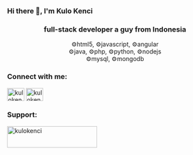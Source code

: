 ### Hi there 👋, I'm Kulo Kenci

<h3 align="center">full-stack developer a guy from Indonesia</h3>
<p align="center">⚙️html5, ⚙️javascript, ⚙️angular<br>⚙️java, ⚙️php, ⚙️python, ⚙️nodejs<br>⚙️mysql, ⚙️mongodb</p>

<h3 align="left">Connect with me:</h3>
<p align="left">
<a href="https://twitter.com/kulokenci" target="blank"><img align="center" src="https://cdn.jsdelivr.net/npm/simple-icons@3.0.1/icons/twitter.svg" alt="kulokenci" height="30" width="40" /></a>
<a href="https://fb.com/kulokenci" target="blank"><img align="center" src="https://cdn.jsdelivr.net/npm/simple-icons@3.0.1/icons/facebook.svg" alt="kulokenci" height="30" width="40" /></a>
</p>

<h3 align="left">Support:</h3>
<p><a href="https://www.buymeacoffee.com/kulokenci"> <img align="left" src="https://cdn.buymeacoffee.com/buttons/v2/default-yellow.png" height="50" width="210" alt="kulokenci" /></a></p><br><br>

<!--
**kulokenci/kulokenci** is a ✨ _special_ ✨ repository because its `README.md` (this file) appears on your GitHub profile.

Here are some ideas to get you started:

- 🔭 I’m currently working on ...
- 🌱 I’m currently learning ...
- 👯 I’m looking to collaborate on ...
- 🤔 I’m looking for help with ...
- 💬 Ask me about ...
- 📫 How to reach me: ...
- 😄 Pronouns: ...
- ⚡ Fun fact: ...
-->
